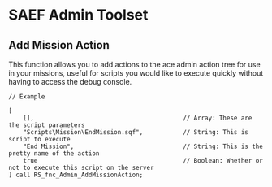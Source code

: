 # SAEF Admin Toolset
## Add Mission Action
This function allows you to add actions to the ace admin action tree for use in your missions, useful for scripts you would like to execute quickly without having to access the debug console.
```
// Example

[
	[],                                         // Array: These are the script parameters
	"Scripts\Mission\EndMission.sqf",           // String: This is script to execute
	"End Mission",                              // String: This is the pretty name of the action
	true                                        // Boolean: Whether or not to execute this script on the server
] call RS_fnc_Admin_AddMissionAction;
```
